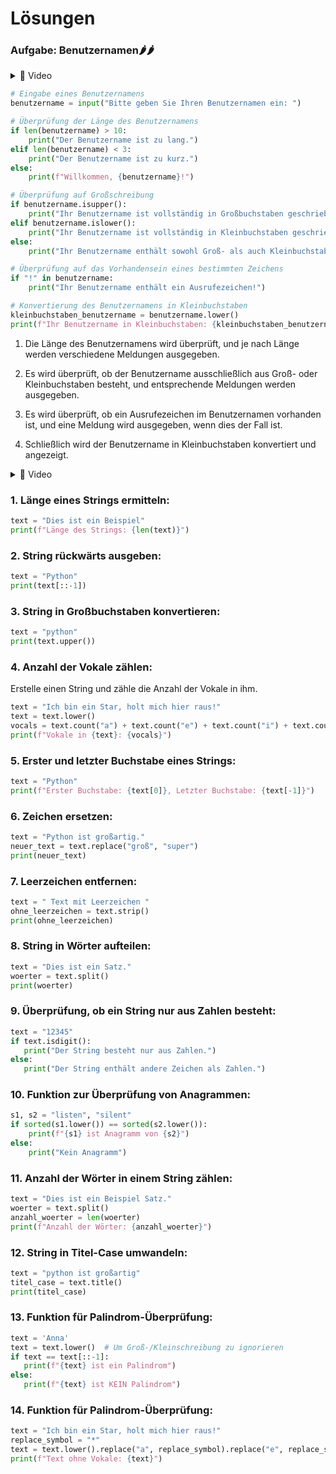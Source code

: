 # Lösungen

### Aufgabe: Benutzernamen🌶🌶
<details>
<summary>
🎦 Video
</summary>
<iframe width="560" height="315" src="https://www.youtube.com/embed/eDZBJG3_Jec?si=zVdbTua2zIKLV5La" title="YouTube video player" frameborder="0" allow="accelerometer; autoplay; clipboard-write; encrypted-media; gyroscope; picture-in-picture; web-share" allowfullscreen></iframe>
</details>

```python
# Eingabe eines Benutzernamens
benutzername = input("Bitte geben Sie Ihren Benutzernamen ein: ")

# Überprüfung der Länge des Benutzernamens
if len(benutzername) > 10:
    print("Der Benutzername ist zu lang.")
elif len(benutzername) < 3:
    print("Der Benutzername ist zu kurz.")
else:
    print(f"Willkommen, {benutzername}!")

# Überprüfung auf Großschreibung
if benutzername.isupper():
    print("Ihr Benutzername ist vollständig in Großbuchstaben geschrieben.")
elif benutzername.islower():
    print("Ihr Benutzername ist vollständig in Kleinbuchstaben geschrieben.")
else:
    print("Ihr Benutzername enthält sowohl Groß- als auch Kleinbuchstaben.")

# Überprüfung auf das Vorhandensein eines bestimmten Zeichens
if "!" in benutzername:
    print("Ihr Benutzername enthält ein Ausrufezeichen!")

# Konvertierung des Benutzernamens in Kleinbuchstaben
kleinbuchstaben_benutzername = benutzername.lower()
print(f"Ihr Benutzername in Kleinbuchstaben: {kleinbuchstaben_benutzername}")
```

1. Die Länge des Benutzernamens wird überprüft, und je nach Länge werden verschiedene Meldungen ausgegeben.

2. Es wird überprüft, ob der Benutzername ausschließlich aus Groß- oder Kleinbuchstaben besteht, und entsprechende
   Meldungen werden ausgegeben.

3. Es wird überprüft, ob ein Ausrufezeichen im Benutzernamen vorhanden ist, und eine Meldung wird ausgegeben, wenn dies
   der Fall ist.

4. Schließlich wird der Benutzername in Kleinbuchstaben konvertiert und angezeigt.


<details>
<summary>
🎦 Video
</summary>
<iframe width="560" height="315" src="https://www.youtube.com/embed/XTU_6zn-K4g?si=PoDSHzST5JCvfKum" title="YouTube video player" frameborder="0" allow="accelerometer; autoplay; clipboard-write; encrypted-media; gyroscope; picture-in-picture; web-share" allowfullscreen></iframe>
</details>

### 1. Länge eines Strings ermitteln:

```python
text = "Dies ist ein Beispiel"
print(f"Länge des Strings: {len(text)}")
```

### 2. String rückwärts ausgeben:

```python
text = "Python"
print(text[::-1])
```

### 3. String in Großbuchstaben konvertieren:

```python
text = "python"
print(text.upper())
```

### 4. Anzahl der Vokale zählen: 
Erstelle einen String und zähle die Anzahl der Vokale in ihm.

```python
text = "Ich bin ein Star, holt mich hier raus!"
text = text.lower()
vocals = text.count("a") + text.count("e") + text.count("i") + text.count("o") + text.count("u")
print(f"Vokale in {text}: {vocals}")
```

### 5. Erster und letzter Buchstabe eines Strings:

```python
text = "Python"
print(f"Erster Buchstabe: {text[0]}, Letzter Buchstabe: {text[-1]}")
```

### 6. Zeichen ersetzen:

```python
text = "Python ist großartig."
neuer_text = text.replace("groß", "super")
print(neuer_text)
```

### 7. Leerzeichen entfernen:

```python
text = " Text mit Leerzeichen "
ohne_leerzeichen = text.strip()
print(ohne_leerzeichen)
```

### 8. String in Wörter aufteilen:

```python
text = "Dies ist ein Satz."
woerter = text.split()
print(woerter)
```

### 9. Überprüfung, ob ein String nur aus Zahlen besteht:

```python
text = "12345"
if text.isdigit():
   print("Der String besteht nur aus Zahlen.")
else:
   print("Der String enthält andere Zeichen als Zahlen.")
```

### 10. Funktion zur Überprüfung von Anagrammen:

```python
s1, s2 = "listen", "silent" 
if sorted(s1.lower()) == sorted(s2.lower()):
    print(f"{s1} ist Anagramm von {s2}")
else:
    print("Kein Anagramm")
```

### 11. Anzahl der Wörter in einem String zählen:
```python
text = "Dies ist ein Beispiel Satz."
woerter = text.split()
anzahl_woerter = len(woerter)
print(f"Anzahl der Wörter: {anzahl_woerter}")
```

### 12. String in Titel-Case umwandeln:

```python
text = "python ist großartig"
titel_case = text.title()
print(titel_case)
```

### 13. Funktion für Palindrom-Überprüfung:

```python
text = 'Anna'
text = text.lower()  # Um Groß-/Kleinschreibung zu ignorieren
if text == text[::-1]:
   print(f"{text} ist ein Palindrom")
else:
   print(f"{text} ist KEIN Palindrom")
```

### 14. Funktion für Palindrom-Überprüfung:

```python
text = "Ich bin ein Star, holt mich hier raus!"
replace_symbol = "*"
text = text.lower().replace("a", replace_symbol).replace("e", replace_symbol).replace("i", replace_symbol).replace("o", replace_symbol).replace("u", replace_symbol)
print(f"Text ohne Vokale: {text}")
```